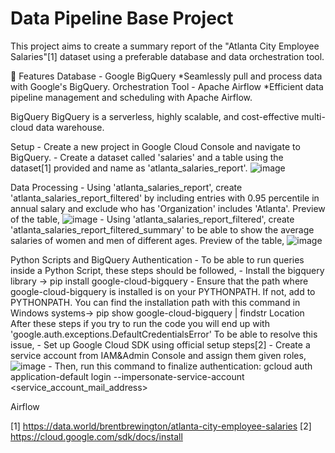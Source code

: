 # Data Pipeline Base Project
This project aims to create a summary report of the "Atlanta City Employee Salaries"[1] dataset using a preferable database and data orchestration tool.

🌟 Features
Database - Google BigQuery
  *Seamlessly pull and process data with Google's BigQuery.
Orchestration Tool - Apache Airflow 
  *Efficient data pipeline management and scheduling with Apache Airflow.

BigQuery
  BigQuery is a serverless, highly scalable, and cost-effective multi-cloud data warehouse.

  Setup
    - Create a new project in Google Cloud Console and navigate to BigQuery.
    - Create a dataset called 'salaries' and a table using the dataset[1] provided and name as 'atlanta_salaries_report'.
    ![image](https://github.com/nehiridil/DataPipelineBaseProject/assets/46990153/6e648845-560c-4895-b8cb-82483c10c53b)

  Data Processing
    - Using 'atlanta_salaries_report', create 'atlanta_salaries_report_filtered' by including entries with 0.95 percentile in annual salary and exclude who has 'Organization' includes 'Atlanta'. Preview of the table,
     ![image](https://github.com/nehiridil/DataPipelineBaseProject/assets/46990153/9bb14238-1f1d-4a3a-8390-85cb3c1b748b)
    - Using 'atlanta_salaries_report_filtered', create 'atlanta_salaries_report_filtered_summary' to be able to show the average salaries of women and men of different ages. Preview of the table,
    ![image](https://github.com/nehiridil/DataPipelineBaseProject/assets/46990153/4d2cac2a-81a0-4362-ae6f-b2ac0921b90f)

   Python Scripts and BigQuery Authentication
    - To be able to run queries inside a Python Script, these steps should be followed,
      - Install the bigquery library -> pip install google-cloud-bigquery
      - Ensure that the path where google-cloud-bigquery is installed is on your PYTHONPATH. If not, add to PYTHONPATH. You can find the installation path with this command in Windows systems-> pip show google-cloud-bigquery | findstr Location
     After these steps if you try to run the code you will end up with 'google.auth.exceptions.DefaultCredentialsError'
     To be able to resolve this issue, 
      - Set up Google Cloud SDK using official setup steps[2]
      - Create a service account from IAM&Admin Console and assign them given roles,
      ![image](https://github.com/nehiridil/DataPipelineBaseProject/assets/46990153/81f83a81-7c15-4eb6-af0f-4b3dcf37b026)
      - Then, run this command to finalize authentication:
       gcloud auth application-default login --impersonate-service-account <service_account_mail_address>

Airflow

      

    



[1] https://data.world/brentbrewington/atlanta-city-employee-salaries 
[2] https://cloud.google.com/sdk/docs/install
